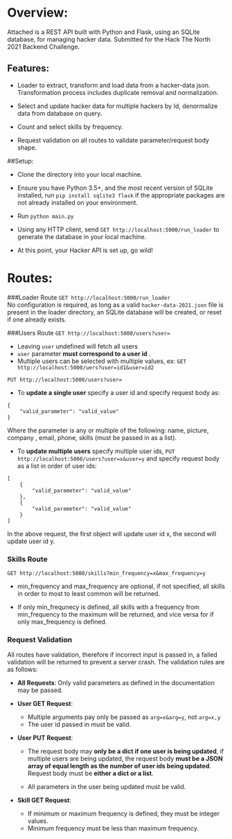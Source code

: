 # Overview:
Attached is a REST API built with Python and Flask, using an SQLite database,
for managing hacker data. Submitted for the Hack The North 2021 Backend Challenge.

## Features:
* Loader to extract, transform and load data from a hacker-data json. 
  Transformation process includes duplicate removal and normalization.
* Select and update hacker data for multiple hackers by Id, denormalize data from database
on query.
  
* Count and select skills by frequency.
* Request validation on all routes to validate parameter/request body shape.

##Setup:
* Clone the directory into your local machine.
* Ensure you have Python 3.5+, and the most recent
  version of SQLite installed, run ```pip install sqlite3 flask```
if the appropriate packages are not already installed on your environment.
  
* Run ```python main.py```
* Using any HTTP client, send ```GET http://localhost:5000/run_loader```
to generate the database in your local machine.
  
* At this point, your Hacker API is set up, go wild!

# Routes:

###Loader Route
```GET http://localhost:5000/run_loader```
<br>No configuration is required, as long as a valid ```hacker-data-2021.json```
file is present in the loader directory, an SQLite database will be created, or reset
if one already exists.

###Users Route
```GET http://localhost:5000/users?user=```
* Leaving ```user``` undefined will fetch all users
* ```user``` parameter **must correspond to a user id** .
* Multiple users can be selected with multiple values, ex: 
```GET http://localhost:5000/uers?user=id1&user=id2```
  
```PUT http://localhost:5000/users?user=```
* To **update a single user** specify a user id and specify request body as:
```
{
    "valid_parameter": "valid_value"
}
```
Where the parameter is any or multiple of the following: name, picture, company
, email, phone, skills (must be passed in as a list).
* To **update multiple users** specify multiple user ids, 
  ```PUT http://localhost:5000/users?user=x&user=y``` and specify request body
as a list in order of user ids:
  
```
[
    {
        "valid_parameter": "valid_value"
    },
    {
        "valid_parameter": "valid_value"
    }
]
```
In the above request, the first object will update user id x, the 
second will update user id y.

### Skills Route
```GET http://localhost:5000/skills?min_frequency=x&max_frequency=y```
* min_frequency and max_frequency are optional, if not specified, all
skills in order to most to least common will be returned.
  
* If only min_frequnecy is defined, all skills with a frequency from min_frequency 
to the maximum will be returned, and vice versa for if only max_frequency is defined.
  
### Request Validation
All routes have validation, therefore if incorrect input is passed in,
a failed validation will be returned to prevent a server crash. The validation 
rules are as follows:
* **All Requests**: Only valid parameters as defined in the documentation may be passed.
* **User GET Request**: 
  * Multiple arguments pay only be passed as ```arg=x&arg=y```, not ```arg=x,y``` 
  * The user id passed in must be valid.
  
* **User PUT Request**:
   * The request body may **only be a dict if one user is being updated**, if 
  multiple users are being updated, the request body **must be a JSON array of equal
     length as the number of user ids being updated**. Request body must be **either a dict or a list**.
     
  * All parameters in the user being updated must be valid.
  
* **Skill GET Request**: 
  * If minimum or maximum frequency is defined, they must be integer values.
  * Minimum frequency must be less than maximum frequency.
